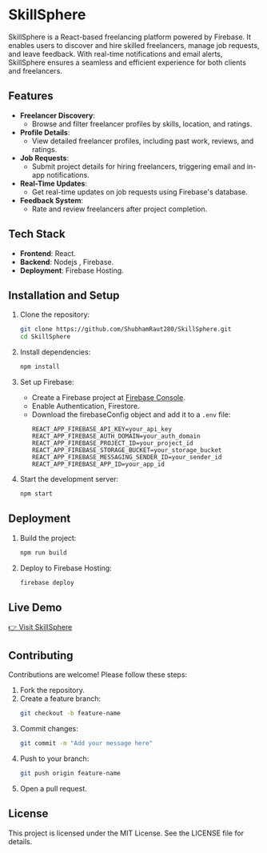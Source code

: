 
# SkillSphere

SkillSphere is a React-based freelancing platform powered by Firebase. It enables users to discover and hire skilled freelancers, manage job requests, and leave feedback. With real-time notifications and email alerts, SkillSphere ensures a seamless and efficient experience for both clients and freelancers.

## Features

- **Freelancer Discovery**:
  - Browse and filter freelancer profiles by skills, location, and ratings.
- **Profile Details**:
  - View detailed freelancer profiles, including past work, reviews, and ratings.
- **Job Requests**:
  - Submit project details for hiring freelancers, triggering email and in-app notifications.
- **Real-Time Updates**:
  - Get real-time updates on job requests using Firebase's database.
- **Feedback System**:
  - Rate and review freelancers after project completion.

## Tech Stack

- **Frontend**: React.
- **Backend**: Nodejs , Firebase.
- **Deployment**: Firebase Hosting.

## Installation and Setup

1. Clone the repository:
   ```bash
   git clone https://github.com/ShubhamRaut280/SkillSphere.git
   cd SkillSphere
   ```

2. Install dependencies:
   ```bash
   npm install
   ```

3. Set up Firebase:
   - Create a Firebase project at [Firebase Console](https://console.firebase.google.com).
   - Enable Authentication, Firestore.
   - Download the firebaseConfig object and add it to a `.env` file:
     ```env
     REACT_APP_FIREBASE_API_KEY=your_api_key
     REACT_APP_FIREBASE_AUTH_DOMAIN=your_auth_domain
     REACT_APP_FIREBASE_PROJECT_ID=your_project_id
     REACT_APP_FIREBASE_STORAGE_BUCKET=your_storage_bucket
     REACT_APP_FIREBASE_MESSAGING_SENDER_ID=your_sender_id
     REACT_APP_FIREBASE_APP_ID=your_app_id
     ```

4. Start the development server:
   ```bash
   npm start
   ```

## Deployment

1. Build the project:
   ```bash
   npm run build
   ```

2. Deploy to Firebase Hosting:
   ```bash
   firebase deploy
   ```

## Live Demo

[👉 Visit SkillSphere](https://local-services.web.app/)

## Contributing

Contributions are welcome! Please follow these steps:

1. Fork the repository.
2. Create a feature branch:
   ```bash
   git checkout -b feature-name
   ```
3. Commit changes:
   ```bash
   git commit -m "Add your message here"
   ```
4. Push to your branch:
   ```bash
   git push origin feature-name
   ```
5. Open a pull request.

## License

This project is licensed under the MIT License. See the LICENSE file for details.
